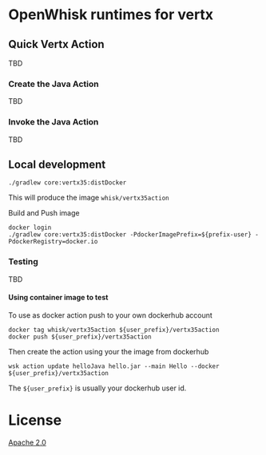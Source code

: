 # OpenWhisk runtimes for vertx

## Quick Vertx Action
TBD

### Create the Java Action
TBD

### Invoke the Java Action
TBD

## Local development
```
./gradlew core:vertx35:distDocker
```
This will produce the image `whisk/vertx35action`

Build and Push image
```
docker login
./gradlew core:vertx35:distDocker -PdockerImagePrefix=${prefix-user} -PdockerRegistry=docker.io
```

### Testing
TBD

#### Using container image to test
To use as docker action push to your own dockerhub account
```
docker tag whisk/vertx35action ${user_prefix}/vertx35action
docker push ${user_prefix}/vertx35action
```
Then create the action using your the image from dockerhub
```
wsk action update helloJava hello.jar --main Hello --docker ${user_prefix}/vertx35action
```
The `${user_prefix}` is usually your dockerhub user id.


# License
[Apache 2.0](LICENSE.txt)
